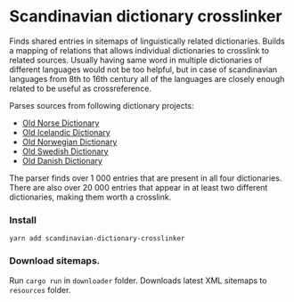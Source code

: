# Scandinavian dictionary crosslinker

Finds shared entries in sitemaps of linguistically related dictionaries. Builds a mapping of relations that allows individual dictionaries to crosslink to related sources. Usually having same word in multiple dictionaries of different languages would not be too helpful, but in case of scandinavian languages from 8th to 16th century all of the languages are closely enough related to be useful as crossreference.

Parses sources from following dictionary projects:
- [Old Norse Dictionary](https://cleasby-vigfusson-dictionary.vercel.app/)
- [Old Icelandic Dictionary](https://old-icelandic.vercel.app/)
- [Old Norwegian Dictionary](https://old-norwegian-dictionary.vercel.app/)
- [Old Swedish Dictionary](https://old-swedish-dictionary.vercel.app/)
- [Old Danish Dictionary](https://old-danish-dictionary.vercel.app/)


The parser finds over 1 000 entries that are present in all four dictionaries. There are also over 20 000 entries that appear in at least two different dictionaries, making them worth a crosslink.

### Install

`yarn add scandinavian-dictionary-crosslinker`


### Download sitemaps.

Run `cargo run` in `downloader` folder. Downloads latest XML sitemaps to `resources` folder.